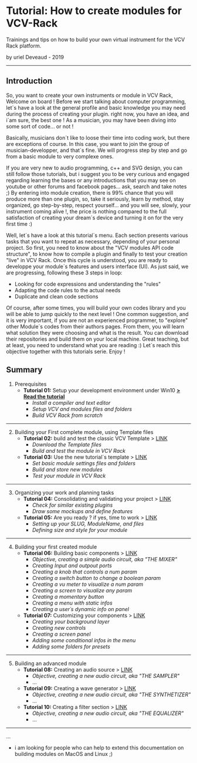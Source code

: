 # Tutorial: How to create modules for VCV-Rack
Trainings and tips on how to build your own virtual instrument for the VCV Rack platform.

by uriel Deveaud - 2019

---

## Introduction

So, you want to create your own instruments or module in VCV Rack, Welcome on board !
Before we start talking about computer programming, let´s have a look at the general profile and basic knowledge you may need during the process of creating your plugin. right now, you have an idea, and i´am sure, the best one ! As a musician, you may have been diving into some sort of code... or not ! 

Basically, musicians don´t like to loose their time into coding work, but there are exceptions of course.
In this case, you want to join the group of musician-developper, and that´s fine. We will progress step by step and go from a basic module to very complexe ones.

If you are very new to audio programming, c++ and SVG design, you can still follow those tutorials, but i suggest you to be very curious and engaged regarding learning the bases or any introductions that you may see on  youtube or other forums and facebook pages... ask, search and take notes ;) By entering into module creation, there is 99% chance that you will produce more than one plugin, so, take it seriously, learn by method, stay organized, go step-by-step, respect yourself... and you will see, slowly, your instrument coming alive !, the price is nothing compared to the full satisfaction of creating your dream´s device and turning it on for the very first time :)

Well, let´s have a look at this tutorial´s menu. Each section presents various tasks that you want to repeat as necessary, depending of your personal project. So first, you need to know about the "VCV modules API code structure", to know how to compile a plugin and finally to test your creation "live" in VCV Rack. Once this cycle is understood, you are ready to developpe your module´s features and users interface (UI). As just said, we are progressing, following these 3 steps in loop: 

* Looking for code expressions and understanding the "rules"
* Adapting the code rules to the actual needs
* Duplicate and clean code sections

Of course, after some times, you will build your own codes library and you will be able to jump quickly to the next level !
One common suggestion, and it is very important, if you are not an experienced programmer, to "explore" other Module´s codes from their authors pages. From them, you will learn what solution they were choosing and what is the result. You can download their repositories and build them on your local machine. Great teaching, but at least, you need to understand what you are reading :) Let´s reach this objective together with this tutorials serie. Enjoy !

## Summary

1. Prerequisites
   - **Tutorial 01:** Setup your development environment under Win10 [**> Read the tutorial**](tutorials/tutorial_1.md)
     - _Install a compiler and text editor_
     - _Setup VCV and modules files and folders_
     - _Build VCV Rack from scratch_
 
 ---
 
2. Building your First complete module, using Template files
   - **Tutorial 02:** build and test the classic VCV Template > [LINK](https://github.com/KoreTeknology/Quadraphonic-Plugins-for-VCV-Rack/blob/master/Documentation/tuto1.md)
     - _Download the Template files_
     - _Build and test the module in VCV Rack_
   - **Tutorial 03:** Use the new tutorial´s template > [LINK](https://github.com/KoreTeknology/Quadraphonic-Plugins-for-VCV-Rack/blob/master/Documentation/tuto1.md)
     - _Set basic module settings files and folders_
     - _Build and store new modules_
     - _Test your module in VCV Rack_

---

3. Organizing your work and planning tasks
   - **Tutorial 04:** Consolidating and validating your project > [LINK](https://github.com/KoreTeknology/Quadraphonic-Plugins-for-VCV-Rack/blob/master/Documentation/tuto1.md)
     - _Check for similar existing plugins_
     - _Draw some mockups and define features_
   - **Tutorial 05:** Are you ready ? if yes, time to work > [LINK](https://github.com/KoreTeknology/Quadraphonic-Plugins-for-VCV-Rack/blob/master/Documentation/tuto1.md)
     - _Setting up your SLUG, ModuleName, and files_
     - _Defining size and style for your module_

---

4. Building your first created module
   - **Tutorial 06:** Building basic components > [LINK](https://github.com/KoreTeknology/Quadraphonic-Plugins-for-VCV-Rack/blob/master/Documentation/tuto1.md)
     - _Objective, creating a simple audio circuit, aka "THE MIXER"_
     - _Creating Input and outpout ports_
     - _Creating a knob that controls a num param_
     - _Creating a switch button to change a boolean param_
     - _Creating a vu meter to visualize a num param_
     - _Creating a screen to visualize any param_
     - _Creating a momentary button_
     - _Creating a menu with static infos_
     - _Creating a user´s dynamic info on panel_
   - **Tutorial 07:** Customizing your components > [LINK](https://github.com/KoreTeknology/Quadraphonic-Plugins-for-VCV-Rack/blob/master/Documentation/tuto1.md)
     - _Creating your background layer_
     - _Creating new controls_
     - _Creating a screen panel_
     - _Adding some conditional infos in the menu_
     - _Adding some folders for presets_

---

5. Building an advanced module
   - **Tutorial 08:** Creating an audio source > [LINK](https://github.com/KoreTeknology/Quadraphonic-Plugins-for-VCV-Rack/blob/master/Documentation/tuto1.md)
     - _Objective, creating a new audio circuit, aka "THE SAMPLER"_
     - ...
   - **Tutorial 09:** Creating a wave generator > [LINK](https://github.com/KoreTeknology/Quadraphonic-Plugins-for-VCV-Rack/blob/master/Documentation/tuto1.md)
     - _Objective, creating a new audio circuit, aka "THE SYNTHETIZER"_
     - ...
   - **Tutorial 10:** Creating a filter section > [LINK](https://github.com/KoreTeknology/Quadraphonic-Plugins-for-VCV-Rack/blob/master/Documentation/tuto1.md)
     - _Objective, creating a new audio circuit, aka "THE EQUALIZER"_
     - ...
  
---

...

- i am looking for people who can help to extend this documentation on building modules on MacOS and Linux ;)

